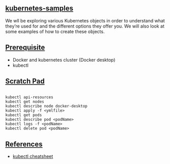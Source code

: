 ## [kubernetes-samples](#kubernetes-sample)
We wll be exploring various Kubernetes objects in order to understand what they’re used for and the different options they offer you. 
We will also look at some examples of how to create these objects. 

## [Prerequisite](#prerequisite)
* Docker and kubernetes cluster (Docker desktop)
* kubectl

## [Scratch Pad](#scratch-pad)
```

kubectl api-resources
kubectl get nodes
kubectl describe node docker-desktop
kubectl apply -f <ymlfile>
kubectl get pods
kubectl describe pod <podName>
kubectl logs -f <podName>
kubectl delete pod <podName>

```

## [References](#references)

- [kubectl cheatsheet](https://kubernetes.io/docs/reference/kubectl/cheatsheet/)